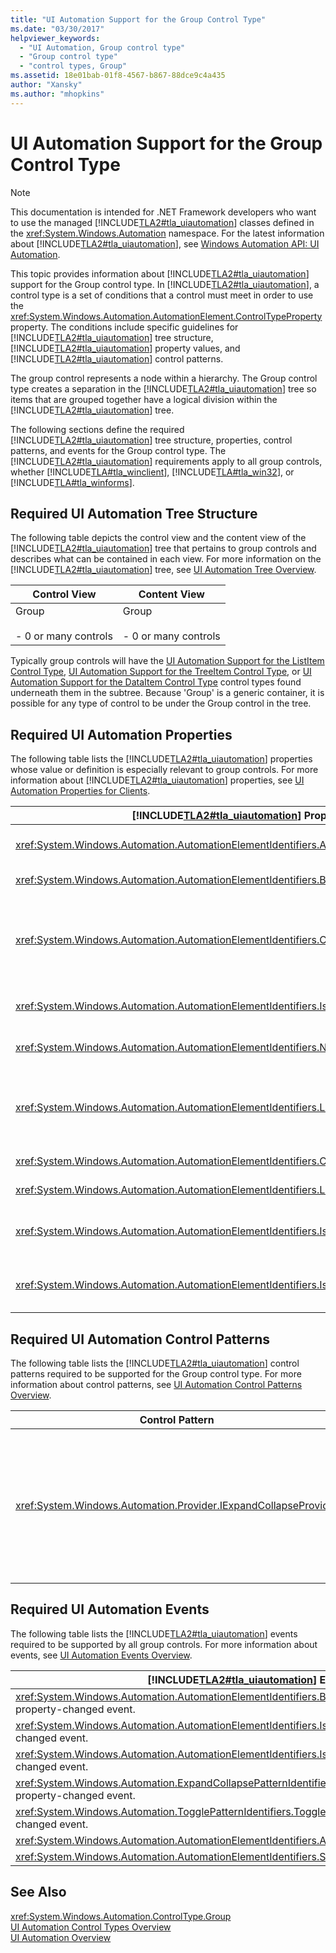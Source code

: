 ```yaml
---
title: "UI Automation Support for the Group Control Type"
ms.date: "03/30/2017"
helpviewer_keywords: 
  - "UI Automation, Group control type"
  - "Group control type"
  - "control types, Group"
ms.assetid: 18e01bab-01f8-4567-b867-88dce9c4a435
author: "Xansky"
ms.author: "mhopkins"
---
```

# UI Automation Support for the Group Control Type
> [!NOTE]
>  This documentation is intended for .NET Framework developers who want to use the managed [!INCLUDE[TLA2#tla_uiautomation](../../../includes/tla2sharptla-uiautomation-md.md)] classes defined in the <xref:System.Windows.Automation> namespace. For the latest information about [!INCLUDE[TLA2#tla_uiautomation](../../../includes/tla2sharptla-uiautomation-md.md)], see [Windows Automation API: UI Automation](https://go.microsoft.com/fwlink/?LinkID=156746).  
  
 This topic provides information about [!INCLUDE[TLA2#tla_uiautomation](../../../includes/tla2sharptla-uiautomation-md.md)] support for the Group control type. In [!INCLUDE[TLA2#tla_uiautomation](../../../includes/tla2sharptla-uiautomation-md.md)], a control type is a set of conditions that a control must meet in order to use the <xref:System.Windows.Automation.AutomationElement.ControlTypeProperty> property. The conditions include specific guidelines for [!INCLUDE[TLA2#tla_uiautomation](../../../includes/tla2sharptla-uiautomation-md.md)] tree structure, [!INCLUDE[TLA2#tla_uiautomation](../../../includes/tla2sharptla-uiautomation-md.md)] property values, and [!INCLUDE[TLA2#tla_uiautomation](../../../includes/tla2sharptla-uiautomation-md.md)] control patterns.  
  
 The group control represents a node within a hierarchy. The Group control type creates a separation in the [!INCLUDE[TLA2#tla_uiautomation](../../../includes/tla2sharptla-uiautomation-md.md)] tree so items that are grouped together have a logical division within the [!INCLUDE[TLA2#tla_uiautomation](../../../includes/tla2sharptla-uiautomation-md.md)] tree.  
  
 The following sections define the required [!INCLUDE[TLA2#tla_uiautomation](../../../includes/tla2sharptla-uiautomation-md.md)] tree structure, properties, control patterns, and events for the Group control type. The [!INCLUDE[TLA2#tla_uiautomation](../../../includes/tla2sharptla-uiautomation-md.md)] requirements apply to all group controls, whether [!INCLUDE[TLA#tla_winclient](../../../includes/tlasharptla-winclient-md.md)], [!INCLUDE[TLA#tla_win32](../../../includes/tlasharptla-win32-md.md)], or [!INCLUDE[TLA#tla_winforms](../../../includes/tlasharptla-winforms-md.md)].  
  
<a name="Required_UI_Automation_Tree_Structure"></a>   
## Required UI Automation Tree Structure  
 The following table depicts the control view and the content view of the [!INCLUDE[TLA2#tla_uiautomation](../../../includes/tla2sharptla-uiautomation-md.md)] tree that pertains to group controls and describes what can be contained in each view. For more information on the [!INCLUDE[TLA2#tla_uiautomation](../../../includes/tla2sharptla-uiautomation-md.md)] tree, see [UI Automation Tree Overview](../../../docs/framework/ui-automation/ui-automation-tree-overview.md).  
  
|Control View|Content View|  
|------------------|------------------|  
|Group<br /><br /> -   0 or many controls|Group<br /><br /> -   0 or many controls|  
  
 Typically group controls will have the [UI Automation Support for the ListItem Control Type](../../../docs/framework/ui-automation/ui-automation-support-for-the-listitem-control-type.md), [UI Automation Support for the TreeItem Control Type](../../../docs/framework/ui-automation/ui-automation-support-for-the-treeitem-control-type.md), or [UI Automation Support for the DataItem Control Type](../../../docs/framework/ui-automation/ui-automation-support-for-the-dataitem-control-type.md) control types found underneath them in the subtree. Because 'Group' is a generic container, it is possible for any type of control to be under the Group control in the tree.  
  
<a name="Required_UI_Automation_Properties"></a>   
## Required UI Automation Properties  
 The following table lists the [!INCLUDE[TLA2#tla_uiautomation](../../../includes/tla2sharptla-uiautomation-md.md)] properties whose value or definition is especially relevant to group controls. For more information about [!INCLUDE[TLA2#tla_uiautomation](../../../includes/tla2sharptla-uiautomation-md.md)] properties, see [UI Automation Properties for Clients](../../../docs/framework/ui-automation/ui-automation-properties-for-clients.md).  
  
|[!INCLUDE[TLA2#tla_uiautomation](../../../includes/tla2sharptla-uiautomation-md.md)] Property|Value|Notes|  
|------------------------------------------------------------------------------------|-----------|-----------|  
|<xref:System.Windows.Automation.AutomationElementIdentifiers.AutomationIdProperty>|See notes.|The value of this property needs to be unique across all controls in an application.|  
|<xref:System.Windows.Automation.AutomationElementIdentifiers.BoundingRectangleProperty>|See notes.|The outermost rectangle that contains the whole control.|  
|<xref:System.Windows.Automation.AutomationElementIdentifiers.ClickablePointProperty>|See notes.|Supported if there is a bounding rectangle. If not every point within the bounding rectangle is clickable, and you perform specialized hit testing, then override and provide a clickable point.|  
|<xref:System.Windows.Automation.AutomationElementIdentifiers.IsKeyboardFocusableProperty>|See notes.|If the control can receive keyboard focus, it must support this property.|  
|<xref:System.Windows.Automation.AutomationElementIdentifiers.NameProperty>|See notes.|The group control typically gets its name from the text that labels the control.|  
|<xref:System.Windows.Automation.AutomationElementIdentifiers.LabeledByProperty>|See notes.|Group controls are typically self-labeling. In these cases return `null` here. If there is a static text label for the group then that must be returned as the value of the LabeledBy property.|  
|<xref:System.Windows.Automation.AutomationElementIdentifiers.ControlTypeProperty>|Group|This value is the same for all UI frameworks.|  
|<xref:System.Windows.Automation.AutomationElementIdentifiers.LocalizedControlTypeProperty>|"group"|Localized string corresponding to the Group control type.|  
|<xref:System.Windows.Automation.AutomationElementIdentifiers.IsContentElementProperty>|True|The group control is always included in the content view of the [!INCLUDE[TLA2#tla_uiautomation](../../../includes/tla2sharptla-uiautomation-md.md)] tree.|  
|<xref:System.Windows.Automation.AutomationElementIdentifiers.IsControlElementProperty>|True|The calendar group is always included in the control view of the [!INCLUDE[TLA2#tla_uiautomation](../../../includes/tla2sharptla-uiautomation-md.md)] tree.|  
  
<a name="Required_UI_Automation_Control_Patterns"></a>   
## Required UI Automation Control Patterns  
 The following table lists the [!INCLUDE[TLA2#tla_uiautomation](../../../includes/tla2sharptla-uiautomation-md.md)] control patterns required to be supported for the Group control type. For more information about control patterns, see [UI Automation Control Patterns Overview](../../../docs/framework/ui-automation/ui-automation-control-patterns-overview.md).  
  
|Control Pattern|Support|Notes|  
|---------------------|-------------|-----------|  
|<xref:System.Windows.Automation.Provider.IExpandCollapseProvider>|Depends|Group controls that can be used to show or hide information must support the Expand Collapse pattern.|  
  
<a name="Required_UI_Automation_Events"></a>   
## Required UI Automation Events  
 The following table lists the [!INCLUDE[TLA2#tla_uiautomation](../../../includes/tla2sharptla-uiautomation-md.md)] events required to be supported by all group controls. For more information about events, see [UI Automation Events Overview](../../../docs/framework/ui-automation/ui-automation-events-overview.md).  
  
|[!INCLUDE[TLA2#tla_uiautomation](../../../includes/tla2sharptla-uiautomation-md.md)] Event|Support|Notes|  
|---------------------------------------------------------------------------------|-------------|-----------|  
|<xref:System.Windows.Automation.AutomationElementIdentifiers.BoundingRectangleProperty> property-changed event.|Required|None|  
|<xref:System.Windows.Automation.AutomationElementIdentifiers.IsOffscreenProperty> property-changed event.|Required|None|  
|<xref:System.Windows.Automation.AutomationElementIdentifiers.IsEnabledProperty> property-changed event.|Required|None|  
|<xref:System.Windows.Automation.ExpandCollapsePatternIdentifiers.ExpandCollapseStateProperty> property-changed event.|Depends|None|  
|<xref:System.Windows.Automation.TogglePatternIdentifiers.ToggleStateProperty> property-changed event.|Depends|None|  
|<xref:System.Windows.Automation.AutomationElementIdentifiers.AutomationFocusChangedEvent>|Required|None|  
|<xref:System.Windows.Automation.AutomationElementIdentifiers.StructureChangedEvent>|Required|None|  
  
## See Also  
 <xref:System.Windows.Automation.ControlType.Group>  
 [UI Automation Control Types Overview](../../../docs/framework/ui-automation/ui-automation-control-types-overview.md)  
 [UI Automation Overview](../../../docs/framework/ui-automation/ui-automation-overview.md)
